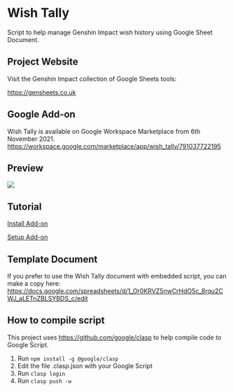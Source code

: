 # Wish Tally
Script to help manage Genshin Impact wish history using Google Sheet Document.

## Project Website
Visit the Genshin Impact collection of Google Sheets tools:

https://gensheets.co.uk 

## Google Add-on
Wish Tally is available on Google Workspace Marketplace from 6th November 2021.
https://workspace.google.com/marketplace/app/wish_tally/791037722195

## Preview
<img src="https://raw.github.com/Yippy/wish-tally-sheet/master/images/wish-tally-preview.png?sanitize=true">

## Tutorial
[Install Add-on](docs/INSTALL_ADD_ON.md)

[Setup Add-on](docs/SETUP_ADD_ON.md)


## Template Document
If you prefer to use the Wish Tally document with embedded script, you can make a copy here:
https://docs.google.com/spreadsheets/d/1_Or0KRVZ5nwCrHdO5c_8rqu2CWJ_aLETnZBLSYBDS_c/edit

## How to compile script
This project uses https://github.com/google/clasp to help compile code to Google Script.

1. Run ```npm install -g @google/clasp```
2. Edit the file .clasp.json with your Google Script
3. Run ```clasp login```
4. Run ```clasp push -w```